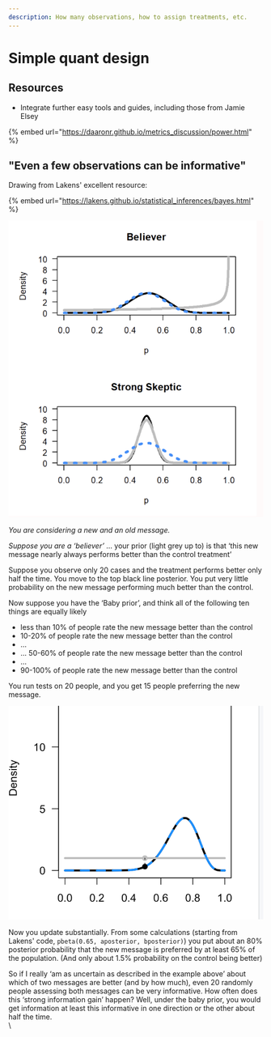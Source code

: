 ```yaml
---
description: How many observations, how to assign treatments, etc.
---
```


# Simple quant design

## Resources

* Integrate further easy tools and guides, including those from Jamie Elsey

{% embed url="https://daaronr.github.io/metrics_discussion/power.html" %}

## "Even a few observations can be informative"

Drawing from Lakens' excellent resource:

{% embed url="https://lakens.github.io/statistical_inferences/bayes.html" %}

![](<../.gitbook/assets/image (15) (3).png>)

_You are considering a new and an old message._

_Suppose you are a ‘believer’_ … your prior (light grey up to) is that ‘this new message nearly always performs better than the control treatment’

Suppose you observe only 20 cases and the treatment performs better only half the time. You move to the top black line posterior. You put very little probability on the new message performing much better than the control.

Now suppose you have the ‘Baby prior’, and think all of the following ten things are equally likely

* less than 10% of people rate the new message better than the control
* 10-20% of people rate the new message better than the control
* …
* … 50-60% of people rate the new message better than the control
* …
* 90-100% of people rate the new message better than the control

You run tests on 20 people, and you get 15 people preferring the new message.

![](<../.gitbook/assets/image (17).png>)

Now you update substantially. From some calculations (starting from Lakens' code, `pbeta(0.65, aposterior, bposterior)`) you put about an 80% posterior probability that the new message is preferred by at least 65% of the population. (And only about 1.5% probability on the control being better)

So if I really ‘am as uncertain as described in the example above’ about which of two messages are better (and by how much), even 20 randomly people assessing both messages can be very informative. How often does this ‘strong information gain’ happen? Well, under the baby prior, you would get information at least this informative in one direction or the other about half the time.\
\\
